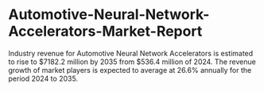 # Automotive-Neural-Network-Accelerators-Market-Report
Industry revenue for Automotive Neural Network Accelerators is estimated to rise to $7182.2 million by 2035 from $536.4 million of 2024. The revenue growth of market players is expected to average at 26.6% annually for the period 2024 to 2035.
